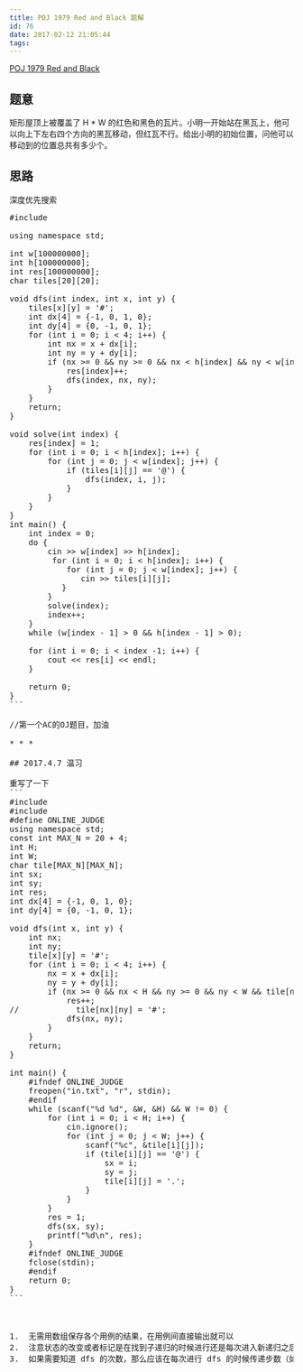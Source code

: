 ```yaml
---
title: POJ 1979 Red and Black 题解
id: 76
date: 2017-02-12 21:05:44
tags:
---
```


<span style="color: #008080;">[POJ 1979 Red and Black](http://poj.org/problem?id=1979)</span>

## 题意

矩形屋顶上被覆盖了 H * W 的红色和黑色的瓦片。小明一开始站在黑瓦上，他可以向上下左右四个方向的黑瓦移动，但红瓦不行。给出小明的初始位置，问他可以移动到的位置总共有多少个。

## 思路

深度优先搜索
<pre class="theme:twilight font:consolas top-margin:35 bottom-margin:65 lang:c++ decode:true ">#include <iostream>

using namespace std;

int w[100000000];
int h[100000000];
int res[100000000];
char tiles[20][20];

void dfs(int index, int x, int y) {
    tiles[x][y] = '#';
    int dx[4] = {-1, 0, 1, 0};
    int dy[4] = {0, -1, 0, 1};
    for (int i = 0; i &lt; 4; i++) {
        int nx = x + dx[i];
        int ny = y + dy[i];
        if (nx &gt;= 0 &amp;&amp; ny &gt;= 0 &amp;&amp; nx &lt; h[index] &amp;&amp; ny &lt; w[index] &amp;&amp; tiles[nx][ny] == '.') {
            res[index]++;
            dfs(index, nx, ny);
        }
    } 
    return;
}

void solve(int index) {
    res[index] = 1;
    for (int i = 0; i &lt; h[index]; i++) {
        for (int j = 0; j &lt; w[index]; j++) {
            if (tiles[i][j] == '@') {
                dfs(index, i, j);
            }
        }
    }
} 
int main() {
    int index = 0;
    do {
        cin &gt;&gt; w[index] &gt;&gt; h[index];
         for (int i = 0; i &lt; h[index]; i++) {
            for (int j = 0; j &lt; w[index]; j++) {
               cin &gt;&gt; tiles[i][j]; 
           }
        }
        solve(index);
        index++;
    } 
    while (w[index - 1] &gt; 0 &amp;&amp; h[index - 1] &gt; 0);

    for (int i = 0; i &lt; index -1; i++) {
        cout &lt;&lt; res[i] &lt;&lt; endl;
    }

    return 0;
}
```

//第一个AC的OJ题目，加油

* * *

## 2017.4.7 温习

重写了一下
```
#include <iostream>
#include <stdio.h>
#define ONLINE_JUDGE
using namespace std;
const int MAX_N = 20 + 4;
int H;
int W;
char tile[MAX_N][MAX_N];
int sx;
int sy;
int res;
int dx[4] = {-1, 0, 1, 0};
int dy[4] = {0, -1, 0, 1};

void dfs(int x, int y) {
    int nx;
    int ny;
    tile[x][y] = '#';
    for (int i = 0; i &lt; 4; i++) {
        nx = x + dx[i];
        ny = y + dy[i];
        if (nx &gt;= 0 &amp;&amp; nx < H &amp;&amp; ny >= 0 &amp;&amp; ny &lt; W &amp;&amp; tile[nx][ny] == '.') {
            res++;
//            tile[nx][ny] = '#';
            dfs(nx, ny);
        }
    }
    return;
}

int main() {
    #ifndef ONLINE_JUDGE
    freopen("in.txt", "r", stdin);
    #endif
    while (scanf("%d %d", &amp;W, &amp;H) &amp;&amp; W != 0) {
        for (int i = 0; i &lt; H; i++) {
            cin.ignore();
            for (int j = 0; j &lt; W; j++) {
                scanf("%c", &amp;tile[i][j]);
                if (tile[i][j] == '@') {
                    sx = i;
                    sy = j;
                    tile[i][j] = '.';
                }
            }
        }
        res = 1;
        dfs(sx, sy);
        printf("%d\n", res);        
    }
    #ifndef ONLINE_JUDGE
    fclose(stdin);
    #endif
    return 0;        
}
```

&nbsp;

1.  无需用数组保存各个用例的结果，在用例间直接输出就可以
2.  注意状态的改变或者标记是在找到子递归的时候进行还是每次进入新递归之后进行
3.  如果需要知道 dfs 的次数，那么应该在每次进行 dfs 的时候传递步数（如 POJ 3009）